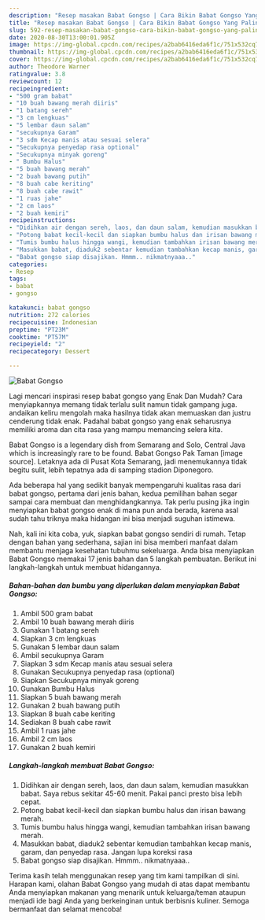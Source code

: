 ```yaml
---
description: "Resep masakan Babat Gongso | Cara Bikin Babat Gongso Yang Paling Enak"
title: "Resep masakan Babat Gongso | Cara Bikin Babat Gongso Yang Paling Enak"
slug: 592-resep-masakan-babat-gongso-cara-bikin-babat-gongso-yang-paling-enak
date: 2020-08-30T13:00:01.905Z
image: https://img-global.cpcdn.com/recipes/a2bab6416eda6f1c/751x532cq70/babat-gongso-foto-resep-utama.jpg
thumbnail: https://img-global.cpcdn.com/recipes/a2bab6416eda6f1c/751x532cq70/babat-gongso-foto-resep-utama.jpg
cover: https://img-global.cpcdn.com/recipes/a2bab6416eda6f1c/751x532cq70/babat-gongso-foto-resep-utama.jpg
author: Theodore Warner
ratingvalue: 3.8
reviewcount: 12
recipeingredient:
- "500 gram babat"
- "10 buah bawang merah diiris"
- "1 batang sereh"
- "3 cm lengkuas"
- "5 lembar daun salam"
- "secukupnya Garam"
- "3 sdm Kecap manis atau sesuai selera"
- "Secukupnya penyedap rasa optional"
- "Secukupnya minyak goreng"
- " Bumbu Halus"
- "5 buah bawang merah"
- "2 buah bawang putih"
- "8 buah cabe keriting"
- "8 buah cabe rawit"
- "1 ruas jahe"
- "2 cm laos"
- "2 buah kemiri"
recipeinstructions:
- "Didihkan air dengan sereh, laos, dan daun salam, kemudian masukkan babat. Saya rebus sekitar 45-60 menit. Pakai panci presto bisa lebih cepat."
- "Potong babat kecil-kecil dan siapkan bumbu halus dan irisan bawang merah."
- "Tumis bumbu halus hingga wangi, kemudian tambahkan irisan bawang merah."
- "Masukkan babat, diaduk2 sebentar kemudian tambahkan kecap manis, garam, dan penyedap rasa. Jangan lupa koreksi rasa"
- "Babat gongso siap disajikan. Hmmm.. nikmatnyaaa.."
categories:
- Resep
tags:
- babat
- gongso

katakunci: babat gongso 
nutrition: 272 calories
recipecuisine: Indonesian
preptime: "PT23M"
cooktime: "PT57M"
recipeyield: "2"
recipecategory: Dessert

---
```



![Babat Gongso](https://img-global.cpcdn.com/recipes/a2bab6416eda6f1c/751x532cq70/babat-gongso-foto-resep-utama.jpg)

Lagi mencari inspirasi resep babat gongso yang Enak Dan Mudah? Cara menyiapkannya memang tidak terlalu sulit namun tidak gampang juga. andaikan keliru mengolah maka hasilnya tidak akan memuaskan dan justru cenderung tidak enak. Padahal babat gongso yang enak seharusnya memiliki aroma dan cita rasa yang mampu memancing selera kita.

Babat Gongso is a legendary dish from Semarang and Solo, Central Java which is increasingly rare to be found. Babat Gongso Pak Taman [image source]. Letaknya ada di Pusat Kota Semarang, jadi menemukannya tidak begitu sulit, lebih tepatnya ada di samping stadion Diponegoro.

Ada beberapa hal yang sedikit banyak mempengaruhi kualitas rasa dari babat gongso, pertama dari jenis bahan, kedua pemilihan bahan segar sampai cara membuat dan menghidangkannya. Tak perlu pusing jika ingin menyiapkan babat gongso enak di mana pun anda berada, karena asal sudah tahu triknya maka hidangan ini bisa menjadi suguhan istimewa.


Nah, kali ini kita coba, yuk, siapkan babat gongso sendiri di rumah. Tetap dengan bahan yang sederhana, sajian ini bisa memberi manfaat dalam membantu menjaga kesehatan tubuhmu sekeluarga. Anda bisa menyiapkan Babat Gongso memakai 17 jenis bahan dan 5 langkah pembuatan. Berikut ini langkah-langkah untuk membuat hidangannya.

<!--inarticleads1-->

##### Bahan-bahan dan bumbu yang diperlukan dalam menyiapkan Babat Gongso:

1. Ambil 500 gram babat
1. Ambil 10 buah bawang merah diiris
1. Gunakan 1 batang sereh
1. Siapkan 3 cm lengkuas
1. Gunakan 5 lembar daun salam
1. Ambil secukupnya Garam
1. Siapkan 3 sdm Kecap manis atau sesuai selera
1. Gunakan Secukupnya penyedap rasa (optional)
1. Siapkan Secukupnya minyak goreng
1. Gunakan  Bumbu Halus
1. Siapkan 5 buah bawang merah
1. Gunakan 2 buah bawang putih
1. Siapkan 8 buah cabe keriting
1. Sediakan 8 buah cabe rawit
1. Ambil 1 ruas jahe
1. Ambil 2 cm laos
1. Gunakan 2 buah kemiri




<!--inarticleads2-->

##### Langkah-langkah membuat Babat Gongso:

1. Didihkan air dengan sereh, laos, dan daun salam, kemudian masukkan babat. Saya rebus sekitar 45-60 menit. Pakai panci presto bisa lebih cepat.
1. Potong babat kecil-kecil dan siapkan bumbu halus dan irisan bawang merah.
1. Tumis bumbu halus hingga wangi, kemudian tambahkan irisan bawang merah.
1. Masukkan babat, diaduk2 sebentar kemudian tambahkan kecap manis, garam, dan penyedap rasa. Jangan lupa koreksi rasa
1. Babat gongso siap disajikan. Hmmm.. nikmatnyaaa..




Terima kasih telah menggunakan resep yang tim kami tampilkan di sini. Harapan kami, olahan Babat Gongso yang mudah di atas dapat membantu Anda menyiapkan makanan yang menarik untuk keluarga/teman ataupun menjadi ide bagi Anda yang berkeinginan untuk berbisnis kuliner. Semoga bermanfaat dan selamat mencoba!
